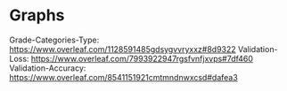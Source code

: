 # Graphs

Grade-Categories-Type: https://www.overleaf.com/1128591485gdsygvvryxxz#8d9322
Validation-Loss: https://www.overleaf.com/7993922947rgsfvnfjxvps#7df460
Validation-Accuracy: https://www.overleaf.com/8541151921cmtmndnwxcsd#dafea3
